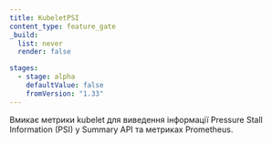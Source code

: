 ```yaml
---
title: KubeletPSI
content_type: feature_gate
_build:
  list: never
  render: false

stages:
  - stage: alpha
    defaultValue: false
    fromVersion: "1.33"
---
```

Вмикає метрики kubelet для виведення інформації Pressure Stall Information (PSI) у Summary API та метриках Prometheus.
